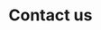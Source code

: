 ---
title: Contact us
headline: Contact us
copy: We strive to provide the best service possible with every contact. Get in touch with our team of customer support.
cta_link_text: Contact us
cta_copy: We strive to provide the best service possible with every contact. Get in touch with our team of customer support.
layout: contact
permalink: /contact/
featured_image: /uploads/pages/contact-us.jpg
image_description: Softcom impacts
---